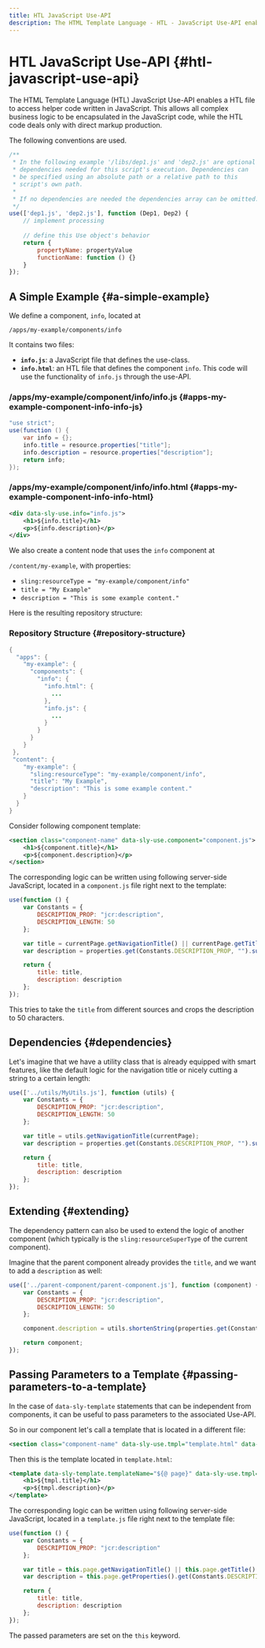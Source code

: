 ```yaml
---
title: HTL JavaScript Use-API
description: The HTML Template Language - HTL - JavaScript Use-API enables a HTL file to access helper code written in JavaScript.
---
```


# HTL JavaScript Use-API {#htl-javascript-use-api}

The HTML Template Language (HTL) JavaScript Use-API enables a HTL file to access helper code written in JavaScript. This allows all complex business logic to be encapsulated in the JavaScript code, while the HTL code deals only with direct markup production. 

The following conventions are used.

```javascript
/**
 * In the following example '/libs/dep1.js' and 'dep2.js' are optional
 * dependencies needed for this script's execution. Dependencies can
 * be specified using an absolute path or a relative path to this
 * script's own path.
 *
 * If no dependencies are needed the dependencies array can be omitted.
 */
use(['dep1.js', 'dep2.js'], function (Dep1, Dep2) {
    // implement processing
  
    // define this Use object's behavior
    return {
        propertyName: propertyValue
        functionName: function () {}
    }
});
```

## A Simple Example {#a-simple-example}

We define a component, `info`, located at

`/apps/my-example/components/info`

It contains two files:

* **`info.js`**: a JavaScript file that defines the use-class.
* **`info.html`**: an HTL file that defines the component `info`. This code will use the functionality of `info.js` through the use-API.

### /apps/my-example/component/info/info.js {#apps-my-example-component-info-info-js}

```java
"use strict";
use(function () {
    var info = {};
    info.title = resource.properties["title"];
    info.description = resource.properties["description"];
    return info;
});
```

### /apps/my-example/component/info/info.html {#apps-my-example-component-info-info-html}

```xml
<div data-sly-use.info="info.js">
    <h1>${info.title}</h1>
    <p>${info.description}</p>
</div>
```

We also create a content node that uses the `info` component at

`/content/my-example`, with properties:

* `sling:resourceType = "my-example/component/info"`
* `title = "My Example"`
* `description = "This is some example content."`

Here is the resulting repository structure:

### Repository Structure {#repository-structure}

```java
{
  "apps": {
    "my-example": {
      "components": {
        "info": {
          "info.html": {
            ...
          },
          "info.js": {
            ...
          }
        }
      }
    }
 },
 "content": {
    "my-example": {
      "sling:resourceType": "my-example/component/info",
      "title": "My Example",
      "description": "This is some example content."
    }
  }
}

```

Consider following component template:

```xml
<section class="component-name" data-sly-use.component="component.js">
    <h1>${component.title}</h1>
    <p>${component.description}</p>
</section>
```

The corresponding logic can be written using following server-side JavaScript, located in a `component.js` file right next to the template:

```javascript
use(function () {
    var Constants = {
        DESCRIPTION_PROP: "jcr:description",
        DESCRIPTION_LENGTH: 50
    };

    var title = currentPage.getNavigationTitle() || currentPage.getTitle() || currentPage.getName();
    var description = properties.get(Constants.DESCRIPTION_PROP, "").substr(0, Constants.DESCRIPTION_LENGTH);

    return {
        title: title,
        description: description
    };
});
```

This tries to take the `title` from different sources and crops the description to 50 characters.

## Dependencies {#dependencies}

Let's imagine that we have a utility class that is already equipped with smart features, like the default logic for the navigation title or nicely cutting a string to a certain length:

```javascript
use(['../utils/MyUtils.js'], function (utils) {
    var Constants = {
        DESCRIPTION_PROP: "jcr:description",
        DESCRIPTION_LENGTH: 50
    };

    var title = utils.getNavigationTitle(currentPage);
    var description = properties.get(Constants.DESCRIPTION_PROP, "").substr(0, Constants.DESCRIPTION_LENGTH);

    return {
        title: title,
        description: description
    };
});
```

## Extending {#extending}

The dependency pattern can also be used to extend the logic of another component (which typically is the `sling:resourceSuperType` of the current component).

Imagine that the parent component already provides the `title`, and we want to add a `description` as well:

```javascript
use(['../parent-component/parent-component.js'], function (component) {
    var Constants = {
        DESCRIPTION_PROP: "jcr:description",
        DESCRIPTION_LENGTH: 50
    };

    component.description = utils.shortenString(properties.get(Constants.DESCRIPTION_PROP, ""), Constants.DESCRIPTION_LENGTH);

    return component;
});
```

## Passing Parameters to a Template {#passing-parameters-to-a-template}

In the case of `data-sly-template` statements that can be independent from components, it can be useful to pass parameters to the associated Use-API.

So in our component let's call a template that is located in a different file:

```xml
<section class="component-name" data-sly-use.tmpl="template.html" data-sly-call="${tmpl.templateName @ page=currentPage}"></section>
```

Then this is the template located in `template.html`:

```xml
<template data-sly-template.templateName="${@ page}" data-sly-use.tmpl="${'template.js' @ page=page, descriptionLength=50}">
    <h1>${tmpl.title}</h1>
    <p>${tmpl.description}</p>
</template>
```

The corresponding logic can be written using following server-side JavaScript, located in a `template.js` file right next to the template file:

```javascript
use(function () {
    var Constants = {
        DESCRIPTION_PROP: "jcr:description"
    };

    var title = this.page.getNavigationTitle() || this.page.getTitle() || this.page.getName();
    var description = this.page.getProperties().get(Constants.DESCRIPTION_PROP, "").substr(0, this.descriptionLength);

    return {
        title: title,
        description: description
    };
});
```

The passed parameters are set on the `this` keyword.
